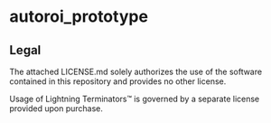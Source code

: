 # autoroi_prototype

## Legal

The attached LICENSE.md solely authorizes the use of the software contained in this repository and provides no other license.

Usage of Lightning Terminators™️ is governed by a separate license provided upon purchase.
